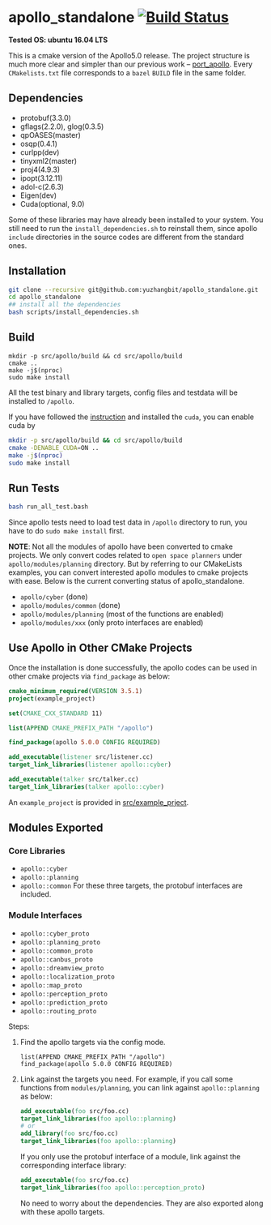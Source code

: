 # apollo_standalone [![Build Status](https://travis-ci.com/yuzhangbit/apollo_standalone.svg?token=Jmj6MSYSGZmX9ePjdawa&branch=master)](https://travis-ci.com/yuzhangbit/apollo_standalone)

**Tested OS: ubuntu 16.04 LTS**

This is a cmake version of the Apollo5.0 release. The project structure is much more clear and simpler than our previous work – [port_apollo](https://github.com/yuzhangbit/port_apollo).  Every `CMakelists.txt` file corresponds to a `bazel` `BUILD` file in the same folder.

## Dependencies

* protobuf(3.3.0)
* gflags(2.2.0), glog(0.3.5)
* qpOASES(master)
* osqp(0.4.1)
* curlpp(dev)
* tinyxml2(master)
* proj4(4.9.3)
* ipopt(3.12.11)
* adol-c(2.6.3)
* Eigen(dev)
* Cuda(optional, 9.0)

Some of these libraries may have already been installed to your system. You still need to run the `install_dependencies.sh` to reinstall them, since apollo `include` directories in the source codes are different from the standard ones. 


## Installation
```bash
git clone --recursive git@github.com:yuzhangbit/apollo_standalone.git
cd apollo_standalone
## install all the dependencies
bash scripts/install_dependencies.sh
```
## Build
```
mkdir -p src/apollo/build && cd src/apollo/build
cmake ..
make -j$(nproc)
sudo make install
```
All the test binary and library targets, config files and testdata will be installed to `/apollo`.

If you have followed the [instruction](https://yuzhangbit.github.io/tools/nvidia-driver-and-cuda9-installation/) and installed the `cuda`, you can enable cuda by

```bash
mkdir -p src/apollo/build && cd src/apollo/build
cmake -DENABLE_CUDA=ON ..
make -j$(nproc)
sudo make install
```

## Run Tests

```bash
bash run_all_test.bash
```

Since apollo tests need to load test data in `/apollo` directory to run, you have to do `sudo make install` first.

**NOTE**: Not all the modules of apollo have been converted to cmake projects. We only convert codes related to `open space planners` under `apollo/modules/planning` directory.  But by referring to our CMakeLists examples, you can convert interested apollo modules to cmake projects with ease.  Below is the current converting status of apollo_standalone.

* `apollo/cyber` (done)
* `apollo/modules/common`  (done)
* `apollo/modules/planning`  (most of the functions are enabled)
* `apollo/modules/xxx` (only proto interfaces are enabled)

## Use Apollo in Other CMake Projects
Once the installation is done successfully, the apollo codes can be used in other cmake projects via `find_package` as below:
```cmake
cmake_minimum_required(VERSION 3.5.1)
project(example_project)

set(CMAKE_CXX_STANDARD 11)

list(APPEND CMAKE_PREFIX_PATH "/apollo")

find_package(apollo 5.0.0 CONFIG REQUIRED)

add_executable(listener src/listener.cc)
target_link_libraries(listener apollo::cyber)

add_executable(talker src/talker.cc)
target_link_libraries(talker apollo::cyber)
```
An `example_project` is provided in [src/example_prject](src/example_prject).

## Modules Exported
### Core Libraries
* `apollo::cyber`
* `apollo::planning`
* `apollo::common`
For these three targets, the protobuf interfaces are included.
### Module Interfaces
* `apollo::cyber_proto`
* `apollo::planning_proto`
* `apollo::common_proto`
* `apollo::canbus_proto`
* `apollo::dreamview_proto`
* `apollo::localization_proto`
* `apollo::map_proto`
* `apollo::perception_proto`
* `apollo::prediction_proto`
* `apollo::routing_proto`


Steps:
1. Find the apollo targets via the config mode.
    ```
    list(APPEND CMAKE_PREFIX_PATH "/apollo")
    find_package(apollo 5.0.0 CONFIG REQUIRED)
    ```
2. Link against the targets you need. For example, if you call some functions from `modules/planning`, you can link against `apollo::planning` as below:
    ```cmake
    add_executable(foo src/foo.cc)
    target_link_libraries(foo apollo::planning)
    # or
    add_library(foo src/foo.cc)
    target_link_libraries(foo apollo::planning)
    ```
    If you only use the protobuf interface of a module, link against the corresponding interface library:
    ```cmake
    add_executable(foo src/foo.cc)
    target_link_libraries(foo apollo::perception_proto)
    ```
    No need to worry about the dependencies. They are also exported along with these apollo targets.






